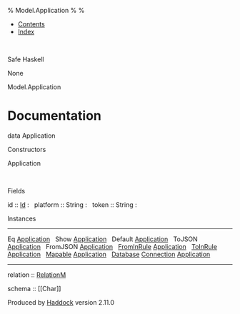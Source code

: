 % Model.Application
% 
% 

-   [Contents](index.html)
-   [Index](doc-index.html)

 

Safe Haskell

None

Model.Application

Documentation
=============

data Application

Constructors

Application

 

Fields

id :: [Id](Model-General.html#t:Id)
:    
platform :: String
:    
token :: String
:    

Instances

  --------------------------------------------------------------------------------------------------------------------------------------------------- ---
  Eq [Application](Model-Application.html#t:Application)                                                                                               
  Show [Application](Model-Application.html#t:Application)                                                                                             
  Default [Application](Model-Application.html#t:Application)                                                                                          
  ToJSON [Application](Model-Application.html#t:Application)                                                                                           
  FromJSON [Application](Model-Application.html#t:Application)                                                                                         
  [FromInRule](Data-InRules.html#t:FromInRule) [Application](Model-Application.html#t:Application)                                                     
  [ToInRule](Data-InRules.html#t:ToInRule) [Application](Model-Application.html#t:Application)                                                         
  [Mapable](Model-General.html#t:Mapable) [Application](Model-Application.html#t:Application)                                                          
  [Database](Model-General.html#t:Database) [Connection](Data-SqlTransaction.html#t:Connection) [Application](Model-Application.html#t:Application)    
  --------------------------------------------------------------------------------------------------------------------------------------------------- ---

relation :: [RelationM](Data-Relation.html#t:RelationM)

schema :: [[Char]]

Produced by [Haddock](http://www.haskell.org/haddock/) version 2.11.0

